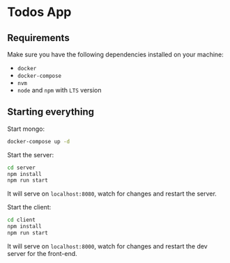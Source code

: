 # Todos App


## Requirements

Make sure you have the following dependencies installed on your machine:

- `docker`
- `docker-compose`
- `nvm`
- `node` and `npm` with `LTS` version

## Starting everything

Start mongo:
```sh
docker-compose up -d

```

Start the server:
```sh
cd server
npm install
npm run start
```

It will serve on `localhost:8080`, watch for changes and restart the server.

Start the client:
```sh
cd client
npm install
npm run start
```

It will serve on `localhost:8000`, watch for changes and restart the dev server for the front-end.
